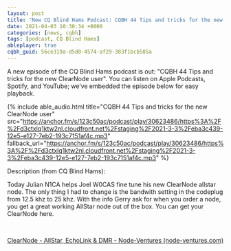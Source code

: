 ```yaml
---
layout: post
title: "New CQ Blind Hams Podcast: CQBH 44 Tips and tricks for the new ClearNode user"
date: 2021-04-03 10:30:34 +0000
categories: [news, cqbh]
tags: [podcast, CQ Blind Hams]
ableplayer: true
cqbh_guid: 56ce319a-d5d0-4574-af29-383f1bcb585a
---
```


A new episode of the CQ Blind Hams podcast is out: "CQBH 44 Tips and tricks for the new ClearNode user". You can listen on Apple Podcasts, Spotify, and YouTube; we’ve embedded the episode below for easy playback.

{% include able_audio.html title="CQBH 44 Tips and tricks for the new ClearNode user" src="https://anchor.fm/s/123c50ac/podcast/play/30623486/https%3A%2F%2Fd3ctxlq1ktw2nl.cloudfront.net%2Fstaging%2F2021-3-3%2Feba3c439-12e5-e127-7eb2-193c7151af4c.mp3" fallback_url="https://anchor.fm/s/123c50ac/podcast/play/30623486/https%3A%2F%2Fd3ctxlq1ktw2nl.cloudfront.net%2Fstaging%2F2021-3-3%2Feba3c439-12e5-e127-7eb2-193c7151af4c.mp3" %}

Description (from CQ Blind Hams):

<p>Today Julian N1CA helps Joel W0CAS fine tune his new ClearNode allstar node. The only thing I had to change is the bandwith setting in the codeplug from 12.5 khz to 25 khz. With the info Gerry ask for when you order a node, you get a great working AllStar node out of the box. You can get your ClearNode here.</p>
<p><br></p>
<p><a href="https://www.node-ventures.com/">ClearNode - AllStar, EchoLink &amp; DMR - Node-Ventures (node-ventures.com)</a></p>

